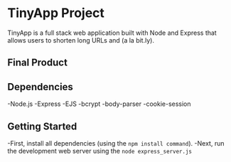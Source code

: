 # TinyApp Project

TinyApp is a full stack web application built with Node and Express that allows users to shorten long URLs and (a la bit.ly).

## Final Product

## Dependencies

-Node.js
-Express
-EJS
-bcrypt
-body-parser
-cookie-session

## Getting Started

-First, install all dependencies (using the `npm install command`).
-Next, run the development web server using the `node express_server.js`

